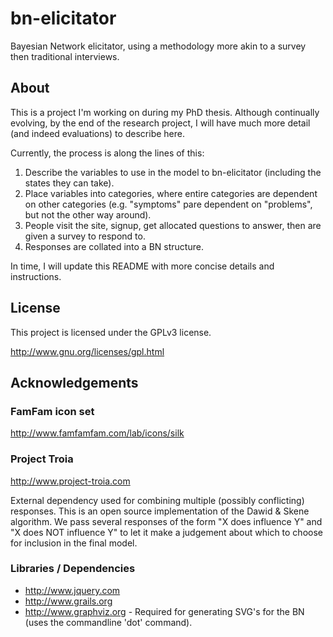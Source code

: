# bn-elicitator

Bayesian Network elicitator, using a methodology more akin to a survey then traditional interviews.

## About

This is a project I'm working on during my PhD thesis. Although continually evolving, by the end of the research project, I will have much more detail (and indeed evaluations) to describe here.

Currently, the process is along the lines of this:
 1) Describe the variables to use in the model to bn-elicitator (including the states they can take).
 2) Place variables into categories, where entire categories are dependent on other categories (e.g. "symptoms" pare dependent on "problems", but not the other way around).
 3) People visit the site, signup, get allocated questions to answer, then are given a survey to respond to.
 4) Responses are collated into a BN structure.

In time, I will update this README with more concise details and instructions.

## License

This project is licensed under the GPLv3 license.

http://www.gnu.org/licenses/gpl.html


## Acknowledgements


### FamFam icon set

http://www.famfamfam.com/lab/icons/silk


### Project Troia

http://www.project-troia.com

External dependency used for combining multiple (possibly conflicting) responses. This is an open source implementation of the Dawid & Skene algorithm. We pass several responses of the form "X does influence Y" and "X does NOT influence Y" to let it make a judgement about which to choose for inclusion in the final model.


### Libraries / Dependencies

* http://www.jquery.com
* http://www.grails.org
* http://www.graphviz.org - Required for generating SVG's for the BN (uses the commandline 'dot' command).
